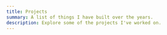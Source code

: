 ```yaml
---
title: Projects
summary: A list of things I have built over the years. 
description: Explore some of the projects I've worked on.
---
```

